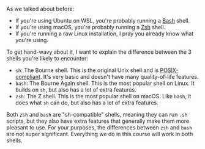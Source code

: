 As we talked about before:

- If you're using Ubuntu on WSL, you're probably running a [Bash](https://en.wikipedia.org/wiki/Bash_\(Unix_shell\)) shell.
- If you're using macOS, you're probably running a [Zsh](https://en.wikipedia.org/wiki/Z_shell) shell.
- If you're running a raw Linux installation, I pray you already know what you're using.

To get hand-wavy about it, I want to explain the difference between the 3 shells you're likely to encounter:

- `sh`: The Bourne shell. This is the original Unix shell and is [POSIX-compliant](https://en.wikipedia.org/wiki/POSIX). It's very basic and doesn't have many quality-of-life features.
- `bash`: The Bourne Again shell. This is the most popular shell on Linux. It builds on `sh`, but also has a lot of extra features.
- `zsh`: The Z shell. This is the most popular shell on macOS. Like `bash`, it does what `sh` can do, but also has a lot of extra features.

Both `zsh` and `bash` are "sh-compatible" shells, meaning they can run `.sh` scripts, but they also have extra features that generally make them more pleasant to use. For your purposes, the differences between `zsh` and `bash` are not super significant. Everything we do in this course will work in both shells.
